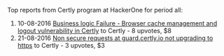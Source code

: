 Top reports from Certly program at HackerOne for period all:

1. 10-08-2016 [Business logic Failure - Browser cache management and logout vulnerability in Certly](https://hackerone.com/reports/158270) to Certly - 8 upvotes, $8
2. 21-08-2016 [Non secure requests at guard.certly.io not upgrading to https](https://hackerone.com/reports/161932) to Certly - 3 upvotes, $3
